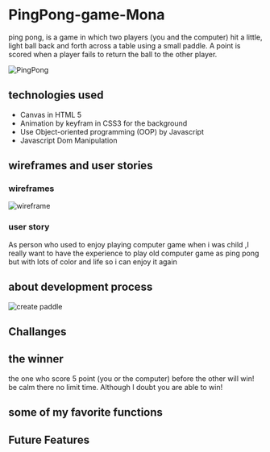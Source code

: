 # PingPong-game-Mona
ping pong, is a game in which two players (you and the computer) hit a little, light ball back and forth across a table using a small paddle. A point is scored when a player fails to return the ball to the other player.

![PingPong](https://upload.wikimedia.org/wikipedia/commons/6/62/Pong_Game_Test2.gif)


## technologies used
* Canvas in HTML 5
* Animation by keyfram in CSS3 for the background 
* Use Object-oriented programming (OOP) by Javascript 
* Javascript Dom Manipulation

## wireframes and user stories
### wireframes 
![wireframe](https://files.slack.com/files-pri/T0351JZQ0-F01S47LN0R5/img_20210325_205034.jpg)
### user story
As person who used to enjoy playing computer game when i was child ,I really want to have the experience to play old computer game as ping pong but with lots of color and life so i can enjoy it again


## about development process



![create paddle](https://files.slack.com/files-pri/T0351JZQ0-F01SXK1KY01/img_20210326_174651.jpg)



## Challanges


## the winner
the one who score 5 point (you or the computer) before the other will win! be calm there no limit time. Although I doubt you are able to win!

## some of my favorite functions


## Future Features

